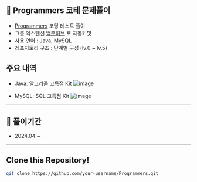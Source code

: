 



## 🎯 Programmers 코테 문제풀이

- [Programmers](https://programmers.co.kr/) 코딩 테스트 풀이
- 크롬 익스텐션 [백준허브](https://github.com/BaekjoonHub/BaekjoonHub) 로 자동커밋
- 사용 언어 : Java, MySQL
- 레포지토리 구조 : 단계별 구성 (lv.0 ~ lv.5)


## 주요 내역

- Java: 알고리즘 고득점 Kit
![image](https://github.com/user-attachments/assets/66f7277f-1aa8-4fda-b7b1-a6b4d57fa930)

- MySQL: SQL 고득점 Kit
![image](https://github.com/user-attachments/assets/15bd2e9c-f702-4f12-82c2-1fc14615ad50)

---

## 📑 풀이기간

- 2024.04 ~

---

## Clone this Repository!

```bash
git clone https://github.com/your-username/Programmers.git



